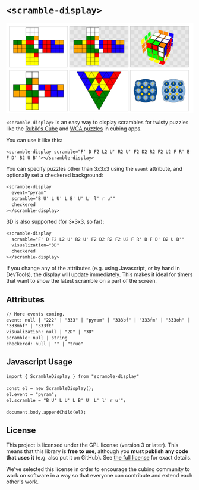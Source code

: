 # `<scramble-display>`

<img alt="Scramble demo" src="./screenshot.png" width="768">

`<scramble-display>` is an easy way to display scrambles for twisty puzzles like the [Rubik's Cube](https://en.wikipedia.org/wiki/Rubik%27s_Cube) and [WCA puzzles](https://www.worldcubeassociation.org/) in cubing apps.

You can use it like this:

    <scramble-display scramble="F' D F2 L2 U' R2 U' F2 D2 R2 F2 U2 F R' B F D' B2 U B'"></scramble-display>

You can specify puzzles other than 3x3x3 using the `event` attribute, and optionally set a checkered background:

    <scramble-display 
      event="pyram"
      scramble="B U' L U' L B' U' L' l' r u'"
      checkered
    ></scramble-display>

3D is also supported (for 3x3x3, so far):

    <scramble-display
      scramble="F' D F2 L2 U' R2 U' F2 D2 R2 F2 U2 F R' B F D' B2 U B'"
      visualization="3D"
      checkered
    ></scramble-display>

If you change any of the attributes (e.g. using Javascript, or by hand in DevTools), the display will update immediately. This makes it ideal for timers that want to show the latest scramble on a part of the screen.

## Attributes

    // More events coming.
    event: null | "222" | "333" | "pyram" | "333bf" | "333fm" | "333oh" | "333mbf" | "333ft"
    visualization: null | "2D" | "3D"
    scramble: null | string
    checkered: null | "" | "true"

## Javascript Usage

    import { ScrambleDisplay } from "scramble-display"

    const el = new ScrambleDisplay();
    el.event = "pyram";
    el.scramble = "B U' L U' L B' U' L' l' r u'";

    document.body.appendChild(el);

## License

This project is licensed under the GPL license (version 3 or later). This means that this library is **free to use**, although you **must publish any code that uses it** (e.g. also put it on GitHub). See [the full license](./LICENSE.md) for exact details.

We've selected this license in order to encourage the cubing community to work on software in a way so that everyone can contribute and extend each other's work.
